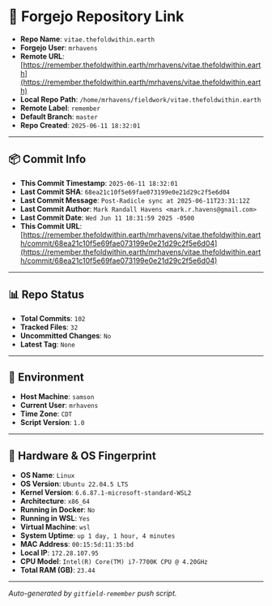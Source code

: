 # 🔗 Forgejo Repository Link

- **Repo Name**: `vitae.thefoldwithin.earth`
- **Forgejo User**: `mrhavens`
- **Remote URL**: [https://remember.thefoldwithin.earth/mrhavens/vitae.thefoldwithin.earth](https://remember.thefoldwithin.earth/mrhavens/vitae.thefoldwithin.earth)
- **Local Repo Path**: `/home/mrhavens/fieldwork/vitae.thefoldwithin.earth`
- **Remote Label**: `remember`
- **Default Branch**: `master`
- **Repo Created**: `2025-06-11 18:32:01`

---

## 📦 Commit Info

- **This Commit Timestamp**: `2025-06-11 18:32:01`
- **Last Commit SHA**: `68ea21c10f5e69fae073199e0e21d29c2f5e6d04`
- **Last Commit Message**: `Post-Radicle sync at 2025-06-11T23:31:12Z`
- **Last Commit Author**: `Mark Randall Havens <mark.r.havens@gmail.com>`
- **Last Commit Date**: `Wed Jun 11 18:31:59 2025 -0500`
- **This Commit URL**: [https://remember.thefoldwithin.earth/mrhavens/vitae.thefoldwithin.earth/commit/68ea21c10f5e69fae073199e0e21d29c2f5e6d04](https://remember.thefoldwithin.earth/mrhavens/vitae.thefoldwithin.earth/commit/68ea21c10f5e69fae073199e0e21d29c2f5e6d04)

---

## 📊 Repo Status

- **Total Commits**: `102`
- **Tracked Files**: `32`
- **Uncommitted Changes**: `No`
- **Latest Tag**: `None`

---

## 🧭 Environment

- **Host Machine**: `samson`
- **Current User**: `mrhavens`
- **Time Zone**: `CDT`
- **Script Version**: `1.0`

---

## 🧬 Hardware & OS Fingerprint

- **OS Name**: `Linux`
- **OS Version**: `Ubuntu 22.04.5 LTS`
- **Kernel Version**: `6.6.87.1-microsoft-standard-WSL2`
- **Architecture**: `x86_64`
- **Running in Docker**: `No`
- **Running in WSL**: `Yes`
- **Virtual Machine**: `wsl`
- **System Uptime**: `up 1 day, 1 hour, 4 minutes`
- **MAC Address**: `00:15:5d:11:35:bd`
- **Local IP**: `172.28.107.95`
- **CPU Model**: `Intel(R) Core(TM) i7-7700K CPU @ 4.20GHz`
- **Total RAM (GB)**: `23.44`

---

_Auto-generated by `gitfield-remember` push script._
